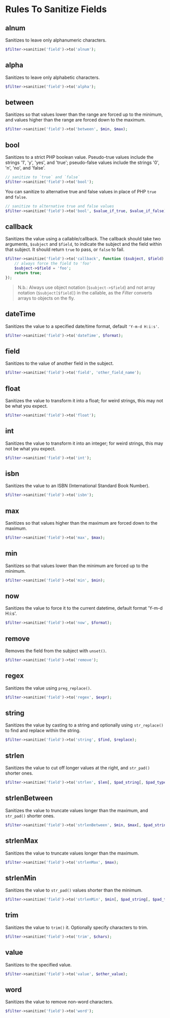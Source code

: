# Rules To Sanitize Fields

## alnum

Sanitizes to leave only alphanumeric characters.

```php
$filter->sanitize('field')->to('alnum');
```

## alpha

Sanitizes to leave only alphabetic characters.

```php
$filter->sanitize('field')->to('alpha');
```

## between

Sanitizes so that values lower than the range are forced up to the minimum, and values higher than the range are forced down to the maximum.

```php
$filter->sanitize('field')->to('between', $min, $max);
```

## bool

Sanitizes to a strict PHP boolean value. Pseudo-true values include the strings '1', 'y', 'yes', and 'true'; pseudo-false values include the strings '0', 'n', 'no', and 'false'.

```php
// sanitize to `true` and `false`
$filter->sanitize('field')->to('bool');
```

You can sanitize to alternative true and false values in place of PHP `true` and `false`.

```php
// sanitize to alternative true and false values
$filter->sanitize('field')->to('bool', $value_if_true, $value_if_false);
```

## callback

Sanitizes the value using a callable/callback. The callback should take two arguments, `$subject` and `$field`, to indicate the subject and the field within that subject. It should return `true` to pass, or `false` to fail.

```php
$filter->sanitize('field')->to('callback', function ($subject, $field) {
    // always force the field to 'foo'
    $subject->$field = 'foo';
    return true;
});
```

> N.b.: Always use object notation (`$subject->$field`) and not array notation (`$subject[$field]`) in the callable, as the _Filter_ converts arrays to objects on the fly.

## dateTime

Sanitizes the value to a specified date/time format, default `'Y-m-d H:i:s'`.

```php
$filter->sanitize('field')->to('dateTime', $format);
```

## field

Sanitizes to the value of another field in the subject.

```php
$filter->sanitize('field')->to('field', 'other_field_name');
```

## float

Sanitizes the value to transform it into a float; for weird strings, this may not be what you expect.

```php
$filter->sanitize('field')->to('float');
```

## int

Sanitizes the value to transform it into an integer; for weird strings, this may not be what you expect.

```php
$filter->sanitize('field')->to('int');
```

## isbn

Sanitizes the value to an ISBN (International Standard Book Number).

```php
$filter->sanitize('field')->to('isbn');
```

## max

Sanitizes so that values higher than the maximum are forced down to the maximum.

```php
$filter->sanitize('field')->to('max', $max);
```

## min

Sanitizes so that values lower than the minimum are forced up to the minimum.

```php
$filter->sanitize('field')->to('min', $min);
```

## now

Sanitizes the value to force it to the current datetime, default format 'Y-m-d H:i:s'.

```php
$filter->sanitize('field')->to('now', $format);
```

## remove

Removes the field from the subject with `unset()`.

```php
$filter->sanitize('field')->to('remove');
```

## regex

Sanitizes the value using `preg_replace()`.

```php
$filter->sanitize('field')->to('regex', $expr);
```

## string

Sanitizes the value by casting to a string and optionally using `str_replace()` to find and replace within the string.

```php
$filter->sanitize('field')->to('string', $find, $replace);
```

## strlen

Sanitizes the value to cut off longer values at the right, and `str_pad()` shorter ones.

```php
$filter->sanitize('field')->to('strlen', $len[, $pad_string[, $pad_type]]);
```

## strlenBetween

Sanitizes the value to truncate values longer than the maximum, and `str_pad()`
shorter ones.

```php
$filter->sanitize('field')->to('strlenBetween', $min, $max[, $pad_string[, $pad_type]]);
```

## strlenMax

Sanitizes the value to truncate values longer than the maximum.

```php
$filter->sanitize('field')->to('strlenMax', $max);
```

## strlenMin

Sanitizes the value to `str_pad()` values shorter than the minimum.

```php
$filter->sanitize('field')->to('strlenMin', $min[, $pad_string[, $pad_type]]);
```

## trim

Sanitizes the value to `trim()` it. Optionally specify characters to trim.

```php
$filter->sanitize('field')->to('trim', $chars);
```

## value

Sanitizes to the specified value.

```php
$filter->sanitize('field')->to('value', $other_value);
```

## word

Sanitizes the value to remove non-word characters.

```php
$filter->sanitize('field')->to('word');
```
